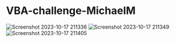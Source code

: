 # VBA-challenge-MichaelM
![Screenshot 2023-10-17 211336](https://github.com/Phrexianghoul/VBA-challenge-MichaelM/assets/141885866/ac0e6bea-576d-4b56-b28b-05ef175baf33)
![Screenshot 2023-10-17 211349](https://github.com/Phrexianghoul/VBA-challenge-MichaelM/assets/141885866/8081282b-53b7-46f3-adba-65e03fd4e3a1)
![Screenshot 2023-10-17 211405](https://github.com/Phrexianghoul/VBA-challenge-MichaelM/assets/141885866/63891231-7575-4542-abbc-d40b85934d8f)

